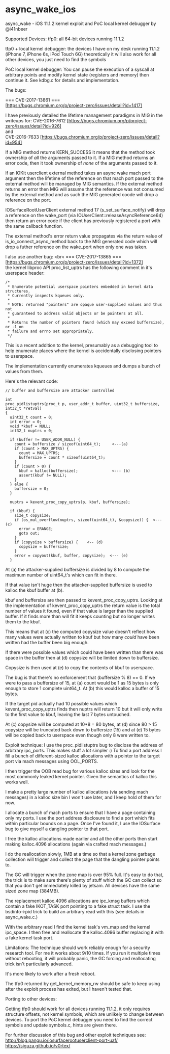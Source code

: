 # async_wake_ios
async_wake - iOS 11.1.2 kernel exploit and PoC local kernel debugger by @i41nbeer

Supported Devices:
 tfp0: all 64-bit devices running 11.1.2

 tfp0 + local kernel debugger: the devices I have on my desk running 11.1.2 (iPhone 7, iPhone 6s, iPod Touch 6G)
                               theoretically it will also work for all other devices, you just need to find the symbols

PoC local kernel debugger:
You can pause the execution of a syscall at arbitrary points and modify kernel state (registers and memory) then continue it.
See kdbg.c for details and implementation.

The bugs:

=== CVE-2017-13861 === <br>
[https://bugs.chromium.org/p/project-zero/issues/detail?id=1417] <br>

I have previously detailed the lifetime management paradigms in MIG in the writeups for:
CVE-2016-7612 [https://bugs.chromium.org/p/project-zero/issues/detail?id=926] <br>
and <br>
CVE-2016-7633 [https://bugs.chromium.org/p/project-zero/issues/detail?id=954] <br>

If a MIG method returns KERN_SUCCESS it means that the method took ownership of *all* the arguments passed to it.
If a MIG method returns an error code, then it took ownership of *none* of the arguments passed to it.

If an IOKit userclient external method takes an async wake mach port argument then the lifetime of the reference
on that mach port passed to the external method will be managed by MIG semantics. If the external method returns
an error then MIG will assume that the reference was not consumed by the external method and as such the MIG
generated coode will drop a reference on the port.

IOSurfaceRootUserClient external method 17 (s_set_surface_notify) will drop a reference on the wake_port
(via IOUserClient::releaseAsyncReference64) then return an error code if the client has previously registered
a port with the same callback function.

The external method's error return value propagates via the return value of is_io_connect_async_method back to the
MIG generated code which will drop a futher reference on the wake_port when only one was taken.

I also use another bug: <br<
=== CVE-2017-13865 === <br> 
[https://bugs.chromium.org/p/project-zero/issues/detail?id=1372] <br>
the kernel libproc API proc_list_uptrs has the following comment in it's userspace header:
```
/*
 * Enumerate potential userspace pointers embedded in kernel data structures.
 * Currently inspects kqueues only.
 *
 * NOTE: returned "pointers" are opaque user-supplied values and thus not
 * guaranteed to address valid objects or be pointers at all.
 *
 * Returns the number of pointers found (which may exceed buffersize), or -1 on
 * failure and errno set appropriately.
 */
```
This is a recent addition to the kernel, presumably as a debugging tool to help enumerate
places where the kernel is accidentally disclosing pointers to userspace.

The implementation currently enumerates kqueues and dumps a bunch of values from them.

Here's the relevant code:
```
// buffer and buffersize are attacker controlled

int
proc_pidlistuptrs(proc_t p, user_addr_t buffer, uint32_t buffersize, int32_t *retval)
{
  uint32_t count = 0;
  int error = 0;
  void *kbuf = NULL;
  int32_t nuptrs = 0;

  if (buffer != USER_ADDR_NULL) {
    count = buffersize / sizeof(uint64_t);     <---(a)
    if (count > MAX_UPTRS) {
      count = MAX_UPTRS;
      buffersize = count * sizeof(uint64_t);
    }
    if (count > 0) {
      kbuf = kalloc(buffersize);               <--- (b)
      assert(kbuf != NULL);
    }
  } else {
    buffersize = 0;
  }

  nuptrs = kevent_proc_copy_uptrs(p, kbuf, buffersize);

  if (kbuf) {
    size_t copysize;
    if (os_mul_overflow(nuptrs, sizeof(uint64_t), &copysize)) {  <--- (c)
      error = ERANGE;
      goto out;
    }
    if (copysize > buffersize) {    <-- (d)
      copysize = buffersize;
    }
    error = copyout(kbuf, buffer, copysize);  <--- (e)
  }

```

At (a) the attacker-supplied buffersize is divided by 8 to compute the maximum number of uint64_t's
which can fit in there.

If that value isn't huge then the attacker-supplied buffersize is used to kalloc the kbuf buffer at (b).

kbuf and buffersize are then passed to kevent_proc_copy_uptrs. Looking at the implementation of
kevent_proc_copy_uptrs the return value is the total number of values it found, even if that value is larger
than the supplied buffer. If it finds more than will fit it keeps counting but no longer writes them to the kbuf.

This means that at (c) the computed copysize value doesn't reflect how many values were actually written to kbuf
but how many *could* have been written had the buffer been big enough.

If there were possible values which could have been written than there was space in the buffer then at (d) copysize
will be limited down to buffersize.

Copysize is then used at (e) to copy the contents of kbuf to userspace.

The bug is that there's no enforcement that (buffersize % 8) == 0. If we were to pass a buffersize of 15, at (a) count would be 1
as 15 bytes is only enough to store 1 complete uint64_t. At (b) this would kalloc a buffer of 15 bytes.

If the target pid actually had 10 possible values which kevent_proc_copy_uptrs finds then nuptrs will return 10 but it will
only write to the first value to kbuf, leaving the last 7 bytes untouched.

At (c) copysize will be computed at 10*8 = 80 bytes, at (d) since 80 > 15 copysize will be truncated back down to buffersize (15)
and at (e) 15 bytes will be copied back to userspace even though only 8 were written to.


Exploit technique:
I use the proc_pidlistuptrs bug to disclose the address of arbitrary ipc_ports. This makes stuff a lot simpler :)
To find a port address I fill a bunch of different-sized kalloc allocations with a pointer to the target port via mach messages using OOL_PORTS.

I then trigger the OOB read bug for various kalloc sizes and look for the most commonly leaked kernel pointer. Given the
semantics of kalloc this works well.

I make a pretty large number of kalloc allocations (via sending mach messages) in a kalloc size bin I won't use later, and I keep hold of them for now.

I allocate a bunch of mach ports to ensure that I have a page containing only my ports. I use the port address disclosure to find
a port which fits within particular bounds on a page. Once I've found it, I use the IOSurface bug to give myself a dangling pointer to that port.

I free the kalloc allocations made earlier and all the other ports then start making kalloc.4096 allocations (again via crafted mach messages.)

I do the reallocation slowly, 1MB at a time so that a kernel zone garbage collection will trigger and collect the page that the dangling pointer points to.

The GC will trigger when the zone map is over 95% full. It's easy to do that, the trick is to make sure there's plenty of stuff which the GC can collect
so that you don't get immediately killed by jetsam. All devices have the same sized zone map (384MB).

The replacement kalloc.4096 allocations are ipc_kmsg buffers which contain a fake IKOT_TASK port pointing to a fake struct task.
I use the bsdinfo->pid trick to build an arbitrary read with this (see details in async_wake.c.)

With the arbitrary read I find the kernel task's vm_map and the kernel ipc_space. I then free and reallocate the kalloc.4096 buffer replacing it with a fake
kernel task port.

Limitations:
The technique should work reliably enough for a security research tool. For me it works about 9/10 times. If you run it multiple times without rebooting,
it will probably panic, the GC forcing and reallocating trick isn't particularly advanced.

It's more likely to work after a fresh reboot.

The tfp0 returned by get_kernel_memory_rw should be safe to keep using after the exploit process has exited, but I haven't tested that.

Porting to other devices:

Getting tfp0 should work for all devices running 11.1.2, it only requires structure offsets, not kernel symbols, which are unlikely to change between devices.
To port the PoC kernel debugger you need to find the correct symbols and update symbols.c, hints are given there.

For further discussion of this bug and other exploit techniques see: <br>
http://blog.pangu.io/iosurfacerootuserclient-port-uaf/ <br>
https://siguza.github.io/v0rtex/
